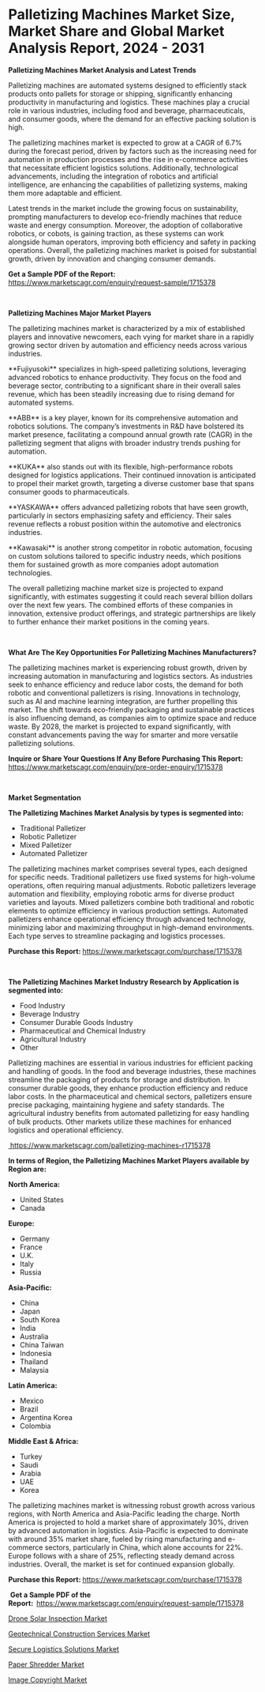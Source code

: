 <p><h1>Palletizing Machines Market Size, Market Share and Global Market Analysis Report, 2024 - 2031</h1></p><p><strong>Palletizing Machines Market Analysis and Latest Trends</strong></p>
<p><p>Palletizing machines are automated systems designed to efficiently stack products onto pallets for storage or shipping, significantly enhancing productivity in manufacturing and logistics. These machines play a crucial role in various industries, including food and beverage, pharmaceuticals, and consumer goods, where the demand for an effective packing solution is high. </p><p>The palletizing machines market is expected to grow at a CAGR of 6.7% during the forecast period, driven by factors such as the increasing need for automation in production processes and the rise in e-commerce activities that necessitate efficient logistics solutions. Additionally, technological advancements, including the integration of robotics and artificial intelligence, are enhancing the capabilities of palletizing systems, making them more adaptable and efficient. </p><p>Latest trends in the market include the growing focus on sustainability, prompting manufacturers to develop eco-friendly machines that reduce waste and energy consumption. Moreover, the adoption of collaborative robotics, or cobots, is gaining traction, as these systems can work alongside human operators, improving both efficiency and safety in packing operations. Overall, the palletizing machines market is poised for substantial growth, driven by innovation and changing consumer demands.</p></p>
<p><strong>Get a Sample PDF of the Report:&nbsp;</strong> <a href="https://www.marketscagr.com/enquiry/request-sample/1715378?utm_campaign=1610&utm_medium=2&utm_source=Github&utm_content=ia&utm_term=23102024&utm_id=palletizing-machines">https://www.marketscagr.com/enquiry/request-sample/1715378</a></p>
<p>&nbsp;</p>
<p><strong>Palletizing Machines Major Market Players</strong></p>
<p><p>The palletizing machines market is characterized by a mix of established players and innovative newcomers, each vying for market share in a rapidly growing sector driven by automation and efficiency needs across various industries.</p><p>**Fujiyusoki** specializes in high-speed palletizing solutions, leveraging advanced robotics to enhance productivity. They focus on the food and beverage sector, contributing to a significant share in their overall sales revenue, which has been steadily increasing due to rising demand for automated systems.</p><p>**ABB** is a key player, known for its comprehensive automation and robotics solutions. The company’s investments in R&D have bolstered its market presence, facilitating a compound annual growth rate (CAGR) in the palletizing segment that aligns with broader industry trends pushing for automation.</p><p>**KUKA** also stands out with its flexible, high-performance robots designed for logistics applications. Their continued innovation is anticipated to propel their market growth, targeting a diverse customer base that spans consumer goods to pharmaceuticals.</p><p>**YASKAWA** offers advanced palletizing robots that have seen growth, particularly in sectors emphasizing safety and efficiency. Their sales revenue reflects a robust position within the automotive and electronics industries.</p><p>**Kawasaki** is another strong competitor in robotic automation, focusing on custom solutions tailored to specific industry needs, which positions them for sustained growth as more companies adopt automation technologies.</p><p>The overall palletizing machine market size is projected to expand significantly, with estimates suggesting it could reach several billion dollars over the next few years. The combined efforts of these companies in innovation, extensive product offerings, and strategic partnerships are likely to further enhance their market positions in the coming years.</p></p>
<p>&nbsp;</p>
<p><strong>What Are The Key Opportunities For Palletizing Machines Manufacturers?</strong></p>
<p><p>The palletizing machines market is experiencing robust growth, driven by increasing automation in manufacturing and logistics sectors. As industries seek to enhance efficiency and reduce labor costs, the demand for both robotic and conventional palletizers is rising. Innovations in technology, such as AI and machine learning integration, are further propelling this market. The shift towards eco-friendly packaging and sustainable practices is also influencing demand, as companies aim to optimize space and reduce waste. By 2028, the market is projected to expand significantly, with constant advancements paving the way for smarter and more versatile palletizing solutions.</p></p>
<p><strong>Inquire or Share Your Questions If Any Before Purchasing This Report:</strong> <a href="https://www.marketscagr.com/enquiry/pre-order-enquiry/1715378?utm_campaign=1610&utm_medium=2&utm_source=Github&utm_content=ia&utm_term=23102024&utm_id=palletizing-machines">https://www.marketscagr.com/enquiry/pre-order-enquiry/1715378</a></p>
<p>&nbsp;</p>
<p><strong>Market Segmentation</strong></p>
<p><strong>The Palletizing Machines Market Analysis by types is segmented into:</strong></p>
<p><ul><li>Traditional Palletizer</li><li>Robotic Palletizer</li><li>Mixed Palletizer</li><li>Automated Palletizer</li></ul></p>
<p><p>The palletizing machines market comprises several types, each designed for specific needs. Traditional palletizers use fixed systems for high-volume operations, often requiring manual adjustments. Robotic palletizers leverage automation and flexibility, employing robotic arms for diverse product varieties and layouts. Mixed palletizers combine both traditional and robotic elements to optimize efficiency in various production settings. Automated palletizers enhance operational efficiency through advanced technology, minimizing labor and maximizing throughput in high-demand environments. Each type serves to streamline packaging and logistics processes.</p></p>
<p><strong>Purchase this Report:&nbsp;</strong><a href="https://www.marketscagr.com/purchase/1715378?utm_campaign=1610&utm_medium=2&utm_source=Github&utm_content=ia&utm_term=23102024&utm_id=palletizing-machines">https://www.marketscagr.com/purchase/1715378</a></p>
<p>&nbsp;</p>
<p><strong>The Palletizing Machines Market Industry Research by Application is segmented into:</strong></p>
<p><ul><li>Food Industry</li><li>Beverage Industry</li><li>Consumer Durable Goods Industry</li><li>Pharmaceutical and Chemical Industry</li><li>Agricultural Industry</li><li>Other</li></ul></p>
<p><p>Palletizing machines are essential in various industries for efficient packing and handling of goods. In the food and beverage industries, these machines streamline the packaging of products for storage and distribution. In consumer durable goods, they enhance production efficiency and reduce labor costs. In the pharmaceutical and chemical sectors, palletizers ensure precise packaging, maintaining hygiene and safety standards. The agricultural industry benefits from automated palletizing for easy handling of bulk products. Other markets utilize these machines for enhanced logistics and operational efficiency.</p></p>
<p><a href="https://www.marketscagr.com/palletizing-machines-r1715378?utm_campaign=1610&utm_medium=2&utm_source=Github&utm_content=ia&utm_term=23102024&utm_id=palletizing-machines">&nbsp;https://www.marketscagr.com/palletizing-machines-r1715378</a></p>
<p><strong>In terms of Region, the Palletizing Machines Market Players available by Region are:</strong></p>
<p>
    <p> <strong> North America: </strong>
        <ul>
            <li>United States</li>
            <li>Canada</li>
        </ul>
        </p> 
    <p> <strong> Europe: </strong>
        <ul>
            <li>Germany</li>
            <li>France</li>
            <li>U.K.</li>
            <li>Italy</li>
            <li>Russia</li>
        </ul>
        </p> 
    <p> <strong> Asia-Pacific: </strong>
        <ul>
            <li>China</li>
            <li>Japan</li>
            <li>South Korea</li>
            <li>India</li>
            <li>Australia</li>
            <li>China Taiwan</li>
            <li>Indonesia</li>
            <li>Thailand</li>
            <li>Malaysia</li>
        </ul>
        </p> 
    <p> <strong> Latin America: </strong>
        <ul>
            <li>Mexico</li>
            <li>Brazil</li>
            <li>Argentina Korea</li>
            <li>Colombia</li>
        </ul>
        </p> 
    <p> <strong> Middle East & Africa: </strong>
        <ul>
            <li>Turkey</li>
            <li>Saudi</li>
            <li>Arabia</li>
            <li>UAE</li>
            <li>Korea</li>
        </ul>
    </p>
    </p>
<p><p>The palletizing machines market is witnessing robust growth across various regions, with North America and Asia-Pacific leading the charge. North America is projected to hold a market share of approximately 30%, driven by advanced automation in logistics. Asia-Pacific is expected to dominate with around 35% market share, fueled by rising manufacturing and e-commerce sectors, particularly in China, which alone accounts for 22%. Europe follows with a share of 25%, reflecting steady demand across industries. Overall, the market is set for continued expansion globally.</p></p>
<p><strong>Purchase this Report: </strong><a href="https://www.marketscagr.com/purchase/1715378?utm_campaign=1610&utm_medium=2&utm_source=Github&utm_content=ia&utm_term=23102024&utm_id=palletizing-machines">https://www.marketscagr.com/purchase/1715378</a></p>
<p>&nbsp;<strong>Get a Sample PDF of the Report:&nbsp;&nbsp;</strong><a href="https://www.marketscagr.com/enquiry/request-sample/1715378?utm_campaign=1610&utm_medium=2&utm_source=Github&utm_content=ia&utm_term=23102024&utm_id=palletizing-machines">https://www.marketscagr.com/enquiry/request-sample/1715378</a></p>
<p><strong></strong></p>
<p><p><a href="https://www.linkedin.com/pulse/drone-solar-inspection-market-size-share-trends-analysis-ct5fe?utm_campaign=1610&utm_medium=2&utm_source=Github&utm_content=ia&utm_term=23102024&utm_id=palletizing-machines">Drone Solar Inspection Market</a></p><p><a href="https://www.linkedin.com/pulse/geotechnical-construction-services-market-report-product-type-3cbuf?utm_campaign=1610&utm_medium=2&utm_source=Github&utm_content=ia&utm_term=23102024&utm_id=palletizing-machines">Geotechnical Construction Services Market</a></p><p><a href="https://www.linkedin.com/pulse/secure-logistics-solutions-market-trends-insights-type-application-cukae?utm_campaign=1610&utm_medium=2&utm_source=Github&utm_content=ia&utm_term=23102024&utm_id=palletizing-machines">Secure Logistics Solutions Market</a></p><p><a href="https://github.com/abbislposival/Market-Research-Report-List-1/blob/main/paper-shredder-market.md?utm_campaign=1610&utm_medium=2&utm_source=Github&utm_content=ia&utm_term=23102024&utm_id=palletizing-machines">Paper Shredder Market</a></p><p><a href="https://www.linkedin.com/pulse/global-image-copyright-market-focus-application-end-use-d7une?utm_campaign=1610&utm_medium=2&utm_source=Github&utm_content=ia&utm_term=23102024&utm_id=palletizing-machines">Image Copyright Market</a></p></p>